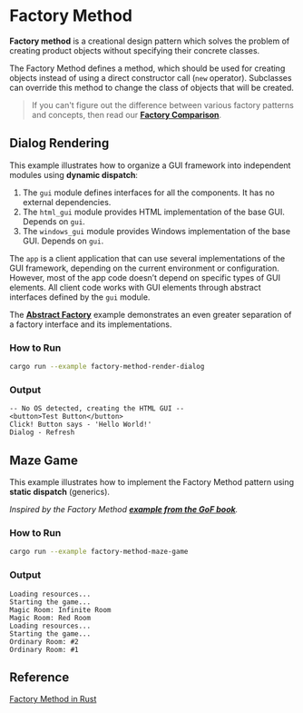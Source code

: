 # Factory Method

**Factory method** is a creational design pattern which solves the problem of creating product objects without 
specifying their concrete classes.

The Factory Method defines a method, which should be used for creating objects instead of using a direct constructor 
call (`new` operator). Subclasses can override this method to change the class of objects that will be created.

> If you can't figure out the difference between various factory patterns and concepts, then read our [**Factory Comparison**](https://refactoring.guru/design-patterns/factory-comparison).



## Dialog Rendering
This example illustrates how to organize a GUI framework into independent modules using **dynamic dispatch**:
1. The `gui` module defines interfaces for all the components. It has no external dependencies.
2. The `html_gui` module provides HTML implementation of the base GUI. Depends on `gui`.
3. The `windows_gui` module provides Windows implementation of the base GUI. Depends on `gui`.

The `app` is a client application that can use several implementations of the GUI framework, depending on the current 
environment or configuration. However, most of the app code doesn’t depend on specific types of GUI elements. All 
client code works with GUI elements through abstract interfaces defined by the `gui` module.

The [**Abstract Factory**](https://refactoring.guru/design-patterns/abstract-factory/rust/example) example demonstrates 
an even greater separation of a factory interface and its implementations.

### How to Run

```bash
cargo run --example factory-method-render-dialog
```

### Output

```
-- No OS detected, creating the HTML GUI --
<button>Test Button</button>
Click! Button says - 'Hello World!'
Dialog - Refresh
```



## Maze Game
This example illustrates how to implement the Factory Method pattern using **static dispatch** (generics).

*Inspired by the Factory Method [**example from the GoF book**](https://en.wikipedia.org/wiki/Factory_method_pattern).*

### How to Run

```bash
cargo run --example factory-method-maze-game
```

### Output

```
Loading resources...
Starting the game...
Magic Room: Infinite Room
Magic Room: Red Room
Loading resources...
Starting the game...
Ordinary Room: #2
Ordinary Room: #1
```


## Reference

[Factory Method in Rust](https://refactoring.guru/design-patterns/factory-method/rust/example)

